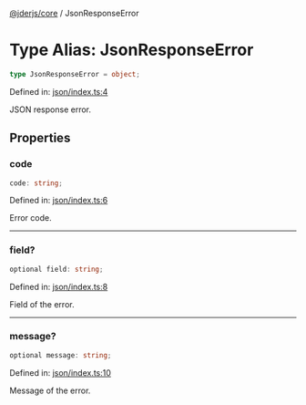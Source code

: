 [@jderjs/core](../README.md) / JsonResponseError

# Type Alias: JsonResponseError

```ts
type JsonResponseError = object;
```

Defined in: [json/index.ts:4](https://github.com/jder-std/core.js/blob/fa462a6e8ab33376a6e8f900daa78e7126f02f40/package/src/response/json/index.ts#L4)

JSON response error.

## Properties

### code

```ts
code: string;
```

Defined in: [json/index.ts:6](https://github.com/jder-std/core.js/blob/fa462a6e8ab33376a6e8f900daa78e7126f02f40/package/src/response/json/index.ts#L6)

Error code.

***

### field?

```ts
optional field: string;
```

Defined in: [json/index.ts:8](https://github.com/jder-std/core.js/blob/fa462a6e8ab33376a6e8f900daa78e7126f02f40/package/src/response/json/index.ts#L8)

Field of the error.

***

### message?

```ts
optional message: string;
```

Defined in: [json/index.ts:10](https://github.com/jder-std/core.js/blob/fa462a6e8ab33376a6e8f900daa78e7126f02f40/package/src/response/json/index.ts#L10)

Message of the error.
